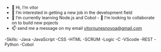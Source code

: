 - 👋 Hi, I’m vitor
- 👀 I’m interested in getting a new job in the development field
- 🌱 I’m currently learning Node.js and Cobol - 💞️ I’m looking to collaborate on to build new pojects
- 📫 send me a message on my email vitornunesnovoa@gmail.com

-Skills:
-Java
-JavaScript
-CSS
-HTML
-SCRUM
-Logic
-C
-VScode
-REST
-Python
-Cobol
